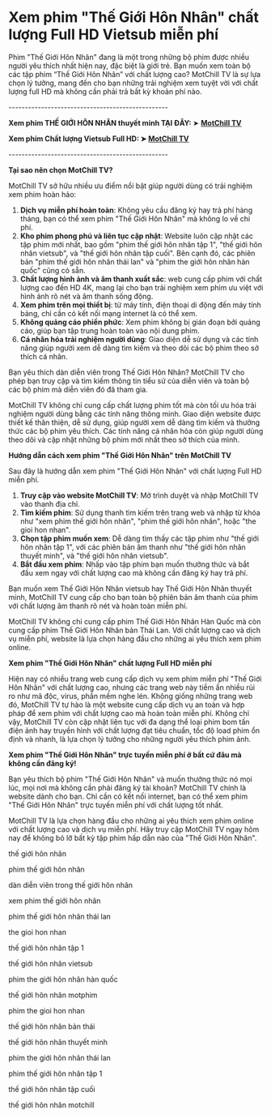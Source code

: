 <h1><strong>Xem phim "Thế Giới H&ocirc;n Nh&acirc;n" chất lượng Full HD Vietsub miễn ph&iacute;</strong></h1>
<p>Phim "Thế Giới H&ocirc;n Nh&acirc;n" đang l&agrave; một trong những bộ phim được nhiều người y&ecirc;u th&iacute;ch nhất hiện nay, đặc biệt l&agrave; giới trẻ. Bạn muốn xem to&agrave;n bộ c&aacute;c tập phim &ldquo;Thế Giới H&ocirc;n Nh&acirc;n&rdquo; với chất lượng cao? MotChill TV l&agrave; sự lựa chọn l&yacute; tưởng, mang đến cho bạn những trải nghiệm xem tuyệt vời với chất lượng full HD m&agrave; kh&ocirc;ng cần phải trả bất kỳ khoản ph&iacute; n&agrave;o.</p>
<p>-------------------------------------------------</p>
<p><strong>Xem phim THẾ GIỚI H&Ocirc;N NH&Acirc;N thuyết minh TẠI Đ&Acirc;Y: </strong>➤ <strong><a href="https://phimmoiiii.net/" target="_blank" rel="noopener">MotChill TV</a></strong></p>
<p><strong>Xem phim Chất lượng Vietsub Full HD: ➤ <a href="https://phimmoiiii.net/" target="_blank" rel="noopener">MotChill TV</a></strong>&nbsp;</p>
<p>-------------------------------------------------</p>
<p><strong>Tại sao n&ecirc;n chọn MotChill TV?&nbsp;</strong></p>
<p>MotChill TV sở hữu nhiều ưu điểm nổi bật gi&uacute;p người d&ugrave;ng c&oacute; trải nghiệm xem phim ho&agrave;n hảo:</p>
<ol>
<li><strong>Dịch vụ miễn ph&iacute; ho&agrave;n to&agrave;n</strong>: Kh&ocirc;ng y&ecirc;u cầu đăng k&yacute; hay trả ph&iacute; h&agrave;ng th&aacute;ng, bạn c&oacute; thể xem phim "Thế Giới H&ocirc;n Nh&acirc;n" m&agrave; kh&ocirc;ng lo về chi ph&iacute;.</li>
<li><strong>Kho phim phong ph&uacute; v&agrave; li&ecirc;n tục cập nhật</strong>: Website lu&ocirc;n cập nhật c&aacute;c tập phim mới nhất, bao gồm "phim thế giới h&ocirc;n nh&acirc;n tập 1", "thế giới h&ocirc;n nh&acirc;n vietsub", v&agrave; "thế giới h&ocirc;n nh&acirc;n tập cuối". B&ecirc;n cạnh đ&oacute;, c&aacute;c phi&ecirc;n bản "phim thế giới h&ocirc;n nh&acirc;n th&aacute;i lan" v&agrave; "phim the giới h&ocirc;n nh&acirc;n h&agrave;n quốc" cũng c&oacute; sẵn.</li>
<li><strong>Chất lượng h&igrave;nh ảnh v&agrave; &acirc;m thanh xuất sắc</strong>: web cung cấp phim với chất lượng cao đến HD 4K, mang lại cho bạn trải nghiệm xem phim ưu việt với h&igrave;nh ảnh r&otilde; n&eacute;t v&agrave; &acirc;m thanh sống động.</li>
<li><strong>Xem phim tr&ecirc;n mọi thiết bị</strong>: từ m&aacute;y t&iacute;nh, điện thoại di động đến m&aacute;y t&iacute;nh bảng, chỉ cần c&oacute; kết nối mạng internet l&agrave; c&oacute; thể xem.&nbsp;</li>
<li><strong>Kh&ocirc;ng quảng c&aacute;o phiền phức</strong>: Xem phim kh&ocirc;ng bị gi&aacute;n đoạn bởi quảng c&aacute;o, gi&uacute;p bạn tập trung ho&agrave;n to&agrave;n v&agrave;o nội dung phim.</li>
<li><strong>C&aacute; nh&acirc;n h&oacute;a trải nghiệm người d&ugrave;ng</strong>: Giao diện dễ sử dụng v&agrave; c&aacute;c t&iacute;nh năng gi&uacute;p người xem dễ d&agrave;ng t&igrave;m kiếm v&agrave; theo d&otilde;i c&aacute;c bộ phim theo sở th&iacute;ch c&aacute; nh&acirc;n.</li>
</ol>
<p>Bạn y&ecirc;u th&iacute;ch d&agrave;n diễn vi&ecirc;n trong Thế Giới H&ocirc;n Nh&acirc;n? MotChill TV cho ph&eacute;p bạn truy cập v&agrave; t&igrave;m kiếm th&ocirc;ng tin tiểu sử của diễn vi&ecirc;n v&agrave; to&agrave;n bộ c&aacute;c bộ phim m&agrave; diễn vi&ecirc;n đ&oacute; đ&atilde; tham gia.&nbsp;</p>
<p>MotChill TV kh&ocirc;ng chỉ cung cấp chất lượng phim tốt m&agrave; c&ograve;n tối ưu h&oacute;a trải nghiệm người d&ugrave;ng bằng c&aacute;c t&iacute;nh năng th&ocirc;ng minh. Giao diện website được thiết kế th&acirc;n thiện, dễ sử dụng, gi&uacute;p người xem dễ d&agrave;ng t&igrave;m kiếm v&agrave; thưởng thức c&aacute;c bộ phim y&ecirc;u th&iacute;ch. C&aacute;c t&iacute;nh năng c&aacute; nh&acirc;n h&oacute;a c&ograve;n gi&uacute;p người d&ugrave;ng theo d&otilde;i v&agrave; cập nhật những bộ phim mới nhất theo sở th&iacute;ch của m&igrave;nh.&nbsp;</p>
<p><strong>Hướng dẫn c&aacute;ch xem phim "Thế Giới H&ocirc;n Nh&acirc;n" tr&ecirc;n MotChill TV</strong></p>
<p>Sau đ&acirc;y l&agrave; hướng dẫn xem phim "Thế Giới H&ocirc;n Nh&acirc;n" với chất lượng Full HD miễn ph&iacute;.</p>
<ol>
<li><strong>Truy cập v&agrave;o website MotChill TV</strong>: Mở tr&igrave;nh duyệt v&agrave; nhập MotChill TV v&agrave;o thanh địa chỉ.</li>
<li><strong>T&igrave;m kiếm phim</strong>: Sử dụng thanh t&igrave;m kiếm tr&ecirc;n trang web v&agrave; nhập từ kh&oacute;a như "xem phim thế giới h&ocirc;n nh&acirc;n", "phim thế giới h&ocirc;n nh&acirc;n", hoặc "the gioi hon nhan".</li>
<li><strong>Chọn tập phim muốn xem</strong>: Dễ d&agrave;ng t&igrave;m thấy c&aacute;c tập phim như "thế giới h&ocirc;n nh&acirc;n tập 1", với c&aacute;c phi&ecirc;n bản &acirc;m thanh như "thế giới h&ocirc;n nh&acirc;n thuyết minh", v&agrave; "thế giới h&ocirc;n nh&acirc;n vietsub".</li>
<li><strong>Bắt đầu xem phim</strong>: Nhấp v&agrave;o tập phim bạn muốn thưởng thức v&agrave; bắt đầu xem ngay với chất lượng cao m&agrave; kh&ocirc;ng cần đăng k&yacute; hay trả ph&iacute;.</li>
</ol>
<p>Bạn muốn xem Thế Giới H&ocirc;n Nh&acirc;n vietsub hay Thế Giới H&ocirc;n Nh&acirc;n thuyết minh, MotChill TV cung cấp cho bạn to&agrave;n bộ phi&ecirc;n bản &acirc;m thanh của phim với chất lượng &acirc;m thanh r&otilde; n&eacute;t v&agrave; ho&agrave;n to&agrave;n miễn ph&iacute;.&nbsp;</p>
<p>MotChill TV kh&ocirc;ng chỉ cung cấp phim Thế Giới H&ocirc;n Nh&acirc;n H&agrave;n Quốc m&agrave; c&ograve;n cung cấp phim Thế Giới H&ocirc;n Nh&acirc;n bản Th&aacute;i Lan. Với chất lượng cao v&agrave; dịch vụ miễn ph&iacute;, website l&agrave; lựa chọn h&agrave;ng đầu cho những ai y&ecirc;u th&iacute;ch xem phim online.</p>
<p><strong>Xem phim "Thế Giới H&ocirc;n Nh&acirc;n" chất lượng Full HD miễn ph&iacute;</strong></p>
<p>Hiện nay c&oacute; nhiều trang web cung cấp dịch vụ xem phim miễn ph&iacute; "Thế Giới H&ocirc;n Nh&acirc;n" với chất lượng cao, nhưng c&aacute;c trang web n&agrave;y tiềm ẩn nhiều rủi ro như m&atilde; độc, virus, phần mềm nghe l&eacute;n. Kh&ocirc;ng giống những trang web đ&oacute;, MotChill TV tự h&agrave;o l&agrave; một website cung cấp dịch vụ an to&agrave;n v&agrave; hợp ph&aacute;p để xem phim với chất lượng cao m&agrave; ho&agrave;n to&agrave;n miễn ph&iacute;. Kh&ocirc;ng chỉ vậy, MotChill TV c&ograve;n cập nhật li&ecirc;n tục với đa dạng thể loại phim bom tấn điện ảnh hay truyền h&igrave;nh với chất lượng đạt ti&ecirc;u chuẩn, tốc độ load phim ổn định v&agrave; nhanh, l&agrave; lựa chọn l&yacute; tưởng cho những người y&ecirc;u th&iacute;ch phim ảnh.</p>
<p><strong>Xem phim "Thế Giới H&ocirc;n Nh&acirc;n" trực tuyến miễn ph&iacute; ở bất cứ đ&acirc;u m&agrave; kh&ocirc;ng cần đăng k&yacute;!</strong></p>
<p>Bạn y&ecirc;u th&iacute;ch bộ phim "Thế Giới H&ocirc;n Nh&acirc;n" v&agrave; muốn thưởng thức n&oacute; mọi l&uacute;c, mọi nơi m&agrave; kh&ocirc;ng cần phải đăng k&yacute; t&agrave;i khoản? MotChill TV ch&iacute;nh l&agrave; website d&agrave;nh cho bạn. Chỉ cần c&oacute; kết nối internet, bạn c&oacute; thể xem phim "Thế Giới H&ocirc;n Nh&acirc;n" trực tuyến miễn ph&iacute; với chất lượng tốt nhất.</p>
<p>MotChill TV l&agrave; lựa chọn h&agrave;ng đầu cho những ai y&ecirc;u th&iacute;ch xem phim online với chất lượng cao v&agrave; dịch vụ miễn ph&iacute;. H&atilde;y truy cập MotChill TV ngay h&ocirc;m nay để kh&ocirc;ng bỏ lỡ bất kỳ tập phim hấp dẫn n&agrave;o của "Thế Giới H&ocirc;n Nh&acirc;n".</p>
<p>thế giới h&ocirc;n nh&acirc;n</p>
<p>phim thế giới h&ocirc;n nh&acirc;n</p>
<p>d&agrave;n diễn vi&ecirc;n trong thế giới h&ocirc;n nh&acirc;n</p>
<p>xem phim thế giới h&ocirc;n nh&acirc;n</p>
<p>phim thế giới h&ocirc;n nh&acirc;n th&aacute;i lan</p>
<p>the gioi hon nhan</p>
<p>thế giới h&ocirc;n nh&acirc;n tập 1</p>
<p>thế giới h&ocirc;n nh&acirc;n vietsub</p>
<p>phim the giới h&ocirc;n nh&acirc;n h&agrave;n quốc</p>
<p>thế giới h&ocirc;n nh&acirc;n motphim</p>
<p>phim the gioi hon nhan</p>
<p>thế giới h&ocirc;n nh&acirc;n bản th&aacute;i</p>
<p>thế giới h&ocirc;n nh&acirc;n thuyết minh</p>
<p>phim the giới h&ocirc;n nh&acirc;n th&aacute;i lan</p>
<p>phim thế giới h&ocirc;n nh&acirc;n tập 1</p>
<p>thế giới h&ocirc;n nh&acirc;n tập cuối</p>
<p>thế giới h&ocirc;n nh&acirc;n motchill</p>
